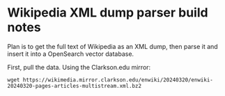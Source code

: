 # Wikipedia XML dump parser build notes

Plan is to get the full text of Wikipedia as an XML dump, then parse it and insert it into a OpenSearch vector database.

First, pull the data. Using the Clarkson.edu mirror:

```text
wget https://wikimedia.mirror.clarkson.edu/enwiki/20240320/enwiki-20240320-pages-articles-multistream.xml.bz2
```
